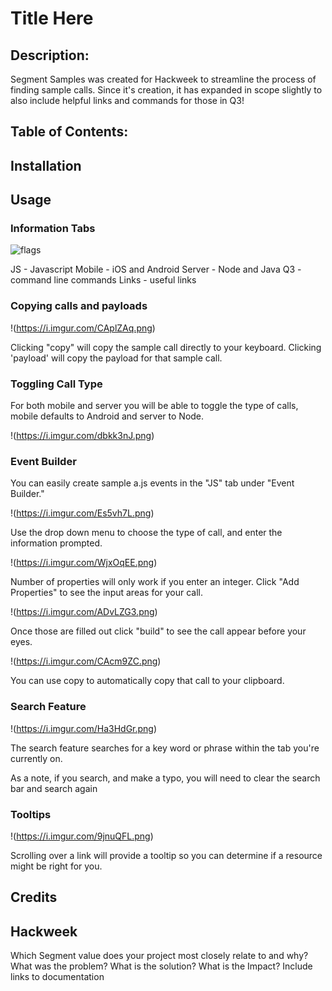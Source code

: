 # Title Here #

## Description: ## 
Segment Samples was created for Hackweek to streamline the process of finding sample calls. Since it's creation, it has expanded in scope slightly to also include helpful links and commands for those in Q3!

## Table of Contents: ## 

## Installation ##

## Usage ##

### Information Tabs ###
![flags](https://i.imgur.com/zk0ZMLy.png)

JS - Javascript
Mobile - iOS and Android
Server - Node and Java
Q3 - command line commands
Links - useful links

### Copying calls and payloads ###

!(https://i.imgur.com/CAplZAq.png)

Clicking "copy" will copy the sample call directly to your keyboard. Clicking 'payload' will copy the payload for that sample call. 

### Toggling Call Type ###

For both mobile and server you will be able to toggle the type of calls, mobile defaults to Android and server to Node.

!(https://i.imgur.com/dbkk3nJ.png)

### Event Builder ###
You can easily create sample a.js events in the "JS" tab under "Event Builder."

!(https://i.imgur.com/Es5vh7L.png)

Use the drop down menu to choose the type of call, and enter the information prompted. 

!(https://i.imgur.com/WjxOqEE.png)

Number of properties will only work if you enter an integer. Click "Add Properties" to see the input areas for your call. 

!(https://i.imgur.com/ADvLZG3.png)

Once those are filled out click "build" to see the call appear before your eyes. 

!(https://i.imgur.com/CAcm9ZC.png) 

You can use copy to automatically copy that call to your clipboard. 

### Search Feature ###

!(https://i.imgur.com/Ha3HdGr.png)

The search feature searches for a key word or phrase within the tab you're currently on.

As a note, if you search, and make a typo, you will need to clear the search bar and search again


### Tooltips ###

!(https://i.imgur.com/9jnuQFL.png)

Scrolling over a link will provide a tooltip so you can determine if a resource might be right for you.

## Credits ##


## Hackweek ##

Which Segment value does your project most closely relate to and why?
What was the problem?
What is the solution? 
What is the Impact?
Include links to documentation
